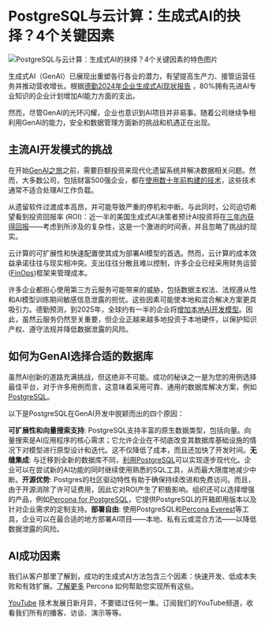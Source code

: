 # PostgreSQL与云计算：生成式AI的抉择？4个关键因素

![PostgreSQL与云计算：生成式AI的抉择？4个关键因素的特色图片](https://cdn.thenewstack.io/media/2024/12/87e010cd-postgres-vs-cloud-genai-1024x576.jpg)

生成式AI（GenAI）已展现出重塑各行各业的潜力，有望提高生产力、接管运营任务并推动营收增长。根据[德勤2024年企业生成式AI现状报告](https://www2.deloitte.com/us/en/insights/industry/technology/technology-media-and-telecom-predictions.html/#introduction) ，80%拥有先进AI专业知识的企业计划增加AI能力方面的支出。

然而，尽管GenAI的光环闪耀，企业也意识到AI项目并非易事。随着公司继续争相利用GenAI的能力，安全和数据管理方面新的挑战和机遇正在出现。


## 主流AI开发模式的挑战

在开始[GenAI之旅](https://thenewstack.io/ai/)之前，需要巨额投资来现代化遗留系统并解决数据相关问题。然而，大多数公司，包括财富500强企业，都在[使用数十年前构建的技术](https://www.techradar.com/pro/fix-it-even-if-it-aint-broke-the-price-of-legacy-technology)，这些技术通常不适合处理AI工作负载。

从遗留软件过渡成本高昂，并可能导致严重的停机和中断。与此同时，公司迫切希望看到投资回报率 (ROI)：近一半的美国生成式AI决策者预计AI投资将在[三年内获得回报](https://www2.deloitte.com/content/dam/Deloitte/us/Documents/consulting/us-state-of-gen-ai-report.pdf)——考虑到所涉及的复杂性，这是一个激进的时间表，并且忽略了挑战的现实。

云计算的可扩展性和快速配置使其成为部署AI模型的首选。然而，云计算的成本效益承诺往往与现实相冲突。支出往往分散且难以控制，许多企业已经采用财务运营([FinOps](https://thenewstack.io/finops-what-is-it-and-why-should-developers-sign-on/))框架来管理成本。

许多企业都担心使用第三方云服务可能带来的威胁，包括数据主权法、法规遵从性和AI模型训练期间敏感信息泄露的担忧。这些因素可能使本地和混合解决方案更具吸引力。德勤预测，到2025年，全球约有一半的企业将[增加本地AI开发模型](https://www2.deloitte.com/us/en/insights/industry/technology/technology-media-and-telecom-predictions.html#introduction)。因此，虽然云服务仍然至关重要，但企业正越来越多地投资于本地硬件，以保护知识产权、遵守法规并降低数据泄露的风险。


## 如何为GenAI选择合适的数据库

虽然AI创新的道路充满挑战，但这绝非不可能。成功的秘诀之一是为您的用例选择最佳平台，对于许多用例而言，这意味着采用可靠、通用的数据库解决方案，例如[PostgreSQL](https://roadmap.sh/postgresql-dba)。

以下是PostgreSQL在GenAI开发中脱颖而出的四个原因：

**可扩展性和向量搜索支持**: PostgreSQL支持丰富的原生数据类型，包括向量。向量搜索是AI应用程序的核心需求；它允许企业在不彻底改变其数据库基础设施的情况下对模型进行原型设计和迭代。这不仅降低了成本，而且还加快了开发时间。**无缝集成**: 与迁移到全新的数据库不同，[利用PostgreSQL](https://thenewstack.io/postgresql-17-gets-incremental-backup-sql-queries-for-json)可以实现逐步现代化。企业可以在尝试新的AI功能的同时继续使用熟悉的SQL工具，从而最大限度地减少中断。**开源优势**: Postgres的社区驱动特性有助于确保持续改进和免费访问。而且，由于开源消除了许可证费用，因此它对ROI产生了积极影响。组织还可以选择增强的产品，例如[Percona for PostgreSQL](https://www.percona.com/postgresql)，它提供PostgreSQL的开箱即用版本以及针对企业需求的定制支持。**部署自由**: 使用PostgreSQL和[Percona Everest](https://www.percona.com/software/percona-everest)等工具，企业可以在最合适的地方部署AI项目——本地、私有云或混合方法——以降低数据泄露的风险。


## AI成功因素
我们从客户那里了解到，成功的生成式AI方法包含三个因素：快速开发、低成本失败和有效扩展。[了解更多](https://learn.percona.com/comprenhensive-postgis-support) Percona 如何帮助您实现所有这些。

[YouTube](https://youtube.com/thenewstack?sub_confirmation=1) 技术发展日新月异，不要错过任何一集。订阅我们的YouTube频道，收看我们所有的播客、访谈、演示等等。